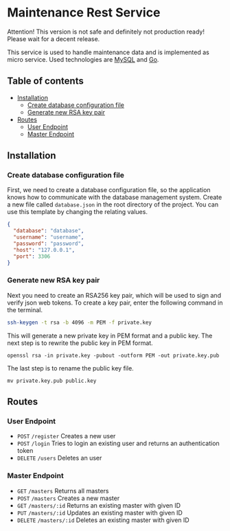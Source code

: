 # Maintenance Rest Service
Attention! This version is not safe and definitely not production ready! Please
wait for a decent release.

This service is used to handle maintenance data and is implemented as micro
service. Used technologies are [MySQL](https://mysql.com/) and
[Go](https://golang.org).

## Table of contents
* [Installation](#installation)
  - [Create database configuration file](#create-database-configuration-file)
  - [Generate new RSA key pair](#generate-new-rsa-key-pair)
* [Routes](#routes)
  - [User Endpoint](#user-endpoint)
  - [Master Endpoint](#master-endpoint)

## Installation
### Create database configuration file
First, we need to create a database configuration file, so the application knows
how to communicate with the database management system. Create a new file called
`database.json` in the root directory of the project. You can use this template
by changing the relating values.

```json
{
  "database": "database",
  "username": "username",
  "password": "password",
  "host": "127.0.0.1",
  "port": 3306
}
```

### Generate new RSA key pair
Next you need to create an RSA256 key pair, which will be used to sign and
verify json web tokens. To create a key pair, enter the following command in the
terminal.

```sh
ssh-keygen -t rsa -b 4096 -m PEM -f private.key
```

This will generate a new private key in PEM format and a public key. The next
step is to rewrite the public key in PEM format.

```
openssl rsa -in private.key -pubout -outform PEM -out private.key.pub
```

The last step is to rename the public key file.

```
mv private.key.pub public.key
```

## Routes
### User Endpoint
* `POST` `/register` Creates a new user
* `POST` `/login` Tries to login an existing user and returns an authentication token
* `DELETE` `/users` Deletes an user

### Master Endpoint
* `GET` `/masters` Returns all masters
* `POST` `/masters` Creates a new master
* `GET` `/masters/:id` Returns an existing master with given ID
* `PUT` `/masters/:id` Updates an existing master with given ID
* `DELETE` `/masters/:id` Deletes an existing master with given ID
